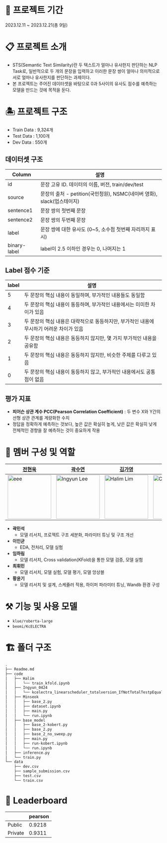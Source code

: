 # 📆 프로젝트 기간

2023.12.11 ~ 2023.12.21(총 9일)

# 📋 프로젝트 소개

- STS(Semantic Text Similarity)란 두 텍스트가 얼마나 유사한지 판단하는 NLP Task로, 일반적으로 두 개의 문장을 입력하고 이러한 문장 쌍이 얼마나 의미적으로 서로 얼마나 유사한지를 판단하는 과제이다.
- 본 프로젝트는 주어진 데이터셋을 바탕으로 0과 5사이의 유사도 점수를 예측하는 모델을 만드는 것에 목적을 둔다.

# 🏝 프로젝트 구조

- Train Data : 9,324개
- Test Data : 1,100개
- Dev Data : 550개

## 데이터셋 구조

| Column | 설명 |
| --- | --- |
| id | 문장 고유 ID. 데이터의 이름, 버전, train/dev/test |
| source | 문장의 출처 - petition(국민청원), NSMC(네이버 영화), slack(업스테이지) |
| sentence1 | 문장 쌍의 첫번째 문장 |
| sentence2 | 문장 쌍의 두번째 문장 |
| label | 문장 쌍에 대한 유사도 (0~5, 소수점 첫번째 자리까지 표시) |
| binary-label | label이 2.5 이하인 경우는 0, 나머지는 1 |

## Label 점수 기준

| label | 설명 |
| --- | --- |
| 5 | 두 문장의 핵심 내용이 동일하며, 부가적인 내용들도 동일함 |
| 4 | 두 문장의 핵심 내용이 동등하며, 부가적인 내용에서는 미미한 차이가 있음 |
| 3 | 두 문장의 핵심 내용은 대략적으로 동등하지만, 부가적인 내용에 무시하기 어려운 차이가 있음 |
| 2 | 두 문장의 핵심 내용은 동등하지 않지만, 몇 가지 부가적인 내용을 공유함 |
| 1 | 두 문장의 핵심 내용은 동등하지 않지만, 비슷한 주제를 다루고 있음 |
| 0 | 두 문장의 핵심 내용이 동등하지 않고, 부가적인 내용에서도 공통점이 없음 |

## 평가 지표
- **피어슨 상관 계수 PCC(Pearson Correlation Coefficient)** : 두 변수 X와 Y간의 선형 상관 관계를 계량화한 수치
- 정답을 정확하게 예측하는 것보다, 높은 값은 확실히 높게, 낮은 값은 확실히 낮게 전체적인 경향을 잘 예측하는 것이 중요하게 작용

# 🐣 멤버 구성 및 역할

| [전현욱](https://github.com/gusdnr122997) | [곽수연](https://github.com/lig96) | [김가영](https://github.com/halimx2) | [김신우](https://github.com/ChoiHwimin) | [안윤주](https://github.com/dbsrlskfdk) |
| --- | --- | --- | --- | --- |
| <img src="https://avatars.githubusercontent.com/u/6489395" width="140px" height="140px" title="eee" /> | <img src="https://avatars.githubusercontent.com/u/126560547" width="140px" height="140px" title="Ingyun Lee" /> | <img src="https://ca.slack-edge.com/T03KVA8PQDC-U04RK3E8L3D-ebbce77c3928-512" width="140px" height="140px" title="Halim Lim" /> | <img src="https://avatars.githubusercontent.com/u/102031218?v=4" width="140px" height="140px" title="ChoiHwimin" /> | <img src="https://avatars.githubusercontent.com/u/4418651?v=4" width="140px" height="140px" title="yungi" /> |
- **곽민석**
    - 모델 리서치, 프로젝트 구조 세분화, 파라미터 튜닝 및 구조 개선
- **이인균**
    - EDA, 전처리, 모델 실험
- **임하림**
    - 모델 리서치, Cross validation(KFold)을 통한 모델 검증, 모델 실험
- **최휘민**
    - 모델 리서치, 모델 실험, 모델 평가, 모델 앙상블
- **황윤기**
    - 모델 리서치 및 설계, 스케쥴러 적용, 하이퍼 파라미터 튜닝, Wandb 환경 구성

# ⚒️ 기능 및 사용 모델

- `klue/roberta-large`
- `beomi/KcELECTRA`

# 🏗️ 폴더 구조

```bash
.
├── Readme.md
├── code
│   ├── Halim
│   │   └── train_kfold.ipynb
│   ├── Ingyun_0424
│   │   └── kcelectra_linearscheduler_totalversion_IfNotTotalTestpEqualZeroDot93.py
│   ├── Minseok
│   │   ├── base_2.py
│   │   ├── dataset.ipynb
│   │   ├── main.py
│   │   └── run.ipynb
│   ├── base_model
│   │   ├── base_2-kobert.py
│   │   ├── base_2.py
│   │   ├── base_2_no_sweep.py
│   │   ├── main.py
│   │   ├── run-kobert.ipynb
│   │   └── run.ipynb
│   ├── inference.py
│   └── train.py
└── data
    ├── dev.csv
    ├── sample_submission.csv
    ├── test.csv
    └── train.csv
```

# 👑 Leaderboard

|  | pearson |
| --- | --- |
| Public | 0.9218 |
| Private | 0.9311 |
